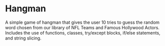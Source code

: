 # Hangman
A simple game of hangman that gives the user 10 tries to guess the random word chosen from our library of NFL Teams and Famous Hollywood Actors. Includes the use of functions, classes, try/except blocks, if/else statements, and string slicing.


